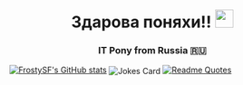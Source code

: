 <h1 align="center"><a>Здарова поняхи!!</a> 
<img src="https://github.com/blackcater/blackcater/raw/main/images/Hi.gif" height="32"/></h1>
<h3 align="center">IT Pony from Russia 🇷🇺</h3>

[![FrostySF's GitHub stats](https://github-readme-stats.vercel.app/api?username=FrostySF&hide_border=true&show_icons=true&theme=radical)](https://github.com/anuraghazra/github-readme-stats)
<img align="center" src="https://readme-jokes.vercel.app/api" alt="Jokes Card" />
[![Readme Quotes](https://quotes-github-readme.vercel.app/api?username=FrostySF&type=horizontal&theme=dark)](https://github.com/piyushsuthar/github-readme-quotes)
